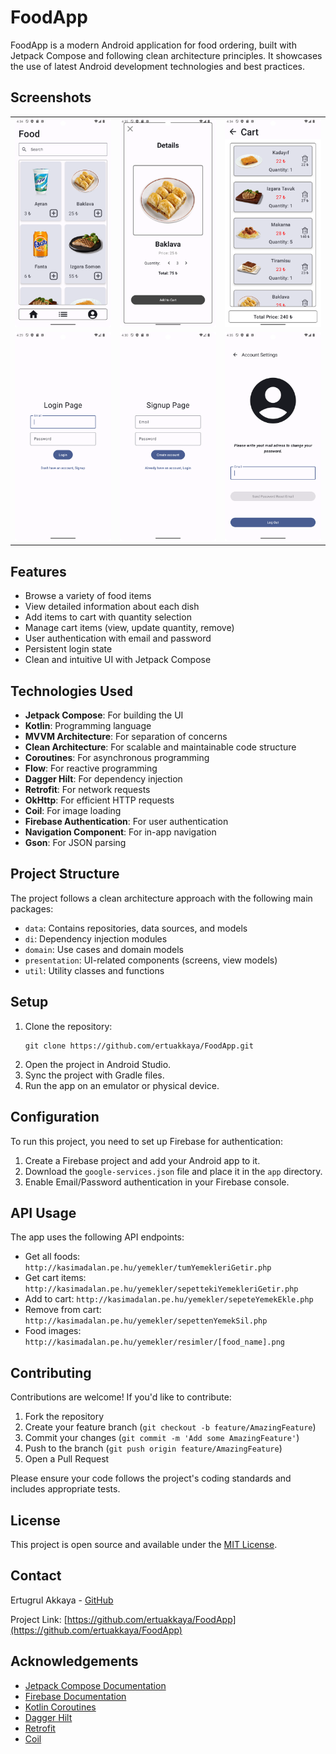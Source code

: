 # FoodApp

FoodApp is a modern Android application for food ordering, built with Jetpack Compose and following clean architecture principles. It showcases the use of latest Android development technologies and best practices.



## Screenshots

<table>
  <tr>
    <td><img src="Screenshots/home_screen.png" width="200" alt="Home Screen"/></td>
    <td><img src="Screenshots/food_detail_screen.png" width="200" alt="Food Detail Screen"/></td>
    <td><img src="Screenshots/cart_screen.png" width="200" alt="Cart Screen"/></td>
  </tr>
  <tr>
    <td><img src="Screenshots/login_screen.png" width="200" alt="Login Screen"/></td>
    <td><img src="Screenshots/register_screen.png" width="200" alt="Register Screen"/></td>
    <td><img src="Screenshots/profile_screen.png" width="200" alt="Profile Screen"/></td>
  </tr>
</table>


## Features

- Browse a variety of food items
- View detailed information about each dish
- Add items to cart with quantity selection
- Manage cart items (view, update quantity, remove)
- User authentication with email and password
- Persistent login state
- Clean and intuitive UI with Jetpack Compose

## Technologies Used

- **Jetpack Compose**: For building the UI
- **Kotlin**: Programming language
- **MVVM Architecture**: For separation of concerns
- **Clean Architecture**: For scalable and maintainable code structure
- **Coroutines**: For asynchronous programming
- **Flow**: For reactive programming
- **Dagger Hilt**: For dependency injection
- **Retrofit**: For network requests
- **OkHttp**: For efficient HTTP requests
- **Coil**: For image loading
- **Firebase Authentication**: For user authentication
- **Navigation Component**: For in-app navigation
- **Gson**: For JSON parsing

## Project Structure

The project follows a clean architecture approach with the following main packages:

- `data`: Contains repositories, data sources, and models
- `di`: Dependency injection modules
- `domain`: Use cases and domain models
- `presentation`: UI-related components (screens, view models)
- `util`: Utility classes and functions

## Setup

1. Clone the repository:
   ```
   git clone https://github.com/ertuakkaya/FoodApp.git
   ```
2. Open the project in Android Studio.
3. Sync the project with Gradle files.
4. Run the app on an emulator or physical device.

## Configuration

To run this project, you need to set up Firebase for authentication:

1. Create a Firebase project and add your Android app to it.
2. Download the `google-services.json` file and place it in the `app` directory.
3. Enable Email/Password authentication in your Firebase console.

## API Usage

The app uses the following API endpoints:

- Get all foods: `http://kasimadalan.pe.hu/yemekler/tumYemekleriGetir.php`
- Get cart items: `http://kasimadalan.pe.hu/yemekler/sepettekiYemekleriGetir.php`
- Add to cart: `http://kasimadalan.pe.hu/yemekler/sepeteYemekEkle.php`
- Remove from cart: `http://kasimadalan.pe.hu/yemekler/sepettenYemekSil.php`
- Food images: `http://kasimadalan.pe.hu/yemekler/resimler/[food_name].png`

## Contributing

Contributions are welcome! If you'd like to contribute:

1. Fork the repository
2. Create your feature branch (`git checkout -b feature/AmazingFeature`)
3. Commit your changes (`git commit -m 'Add some AmazingFeature'`)
4. Push to the branch (`git push origin feature/AmazingFeature`)
5. Open a Pull Request

Please ensure your code follows the project's coding standards and includes appropriate tests.

## License

This project is open source and available under the [MIT License](LICENSE).

## Contact

Ertugrul Akkaya - [GitHub](https://github.com/ertuakkaya)

Project Link: [https://github.com/ertuakkaya/FoodApp](https://github.com/ertuakkaya/FoodApp)

## Acknowledgements

- [Jetpack Compose Documentation](https://developer.android.com/jetpack/compose)
- [Firebase Documentation](https://firebase.google.com/docs)
- [Kotlin Coroutines](https://kotlinlang.org/docs/coroutines-overview.html)
- [Dagger Hilt](https://dagger.dev/hilt/)
- [Retrofit](https://square.github.io/retrofit/)
- [Coil](https://coil-kt.github.io/coil/)
